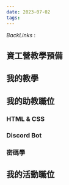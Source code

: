 ```yaml
---
date: 2023-07-02
tags: 
--- 
```

*BackLinks* : 

## 資工營教學預備

## 我的教學

## 我的助教職位
### HTML & CSS
### Discord Bot
### 密碼學

## 我的活動職位